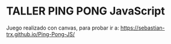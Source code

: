 # TALLER PING PONG JavaScript
Juego realizado con canvas, para probar ir a: https://sebastian-trx.github.io/Ping-Pong-JS/